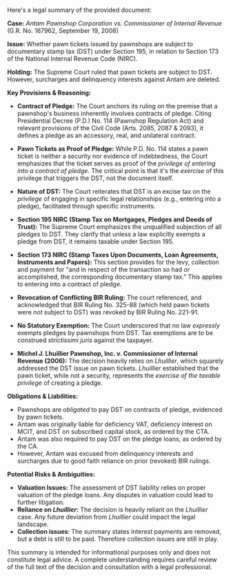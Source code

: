 Here's a legal summary of the provided document:

**Case:** *Antam Pawnshop Corporation vs. Commissioner of Internal Revenue* (G.R. No. 167962, September 19, 2008)

**Issue:**  Whether pawn tickets issued by pawnshops are subject to documentary stamp tax (DST) under Section 195, in relation to Section 173 of the National Internal Revenue Code (NIRC).

**Holding:** The Supreme Court ruled that pawn tickets are subject to DST. However, surcharges and delinquency interests against Antam are deleted.

**Key Provisions & Reasoning:**

*   **Contract of Pledge:** The Court anchors its ruling on the premise that a pawnshop's business inherently involves contracts of pledge.  Citing Presidential Decree (P.D.) No. 114 (Pawnshop Regulation Act) and relevant provisions of the Civil Code (Arts. 2085, 2087 & 2093), it defines a pledge as an accessory, real, and unilateral contract.

*   **Pawn Tickets as Proof of Pledge:** While P.D. No. 114 states a pawn ticket is neither a security nor evidence of indebtedness, the Court emphasizes that the ticket serves as proof of the *privilege of entering into a contract of pledge*.  The critical point is that it's the *exercise* of this privilege that triggers the DST, not the document itself.

*   **Nature of DST:**  The Court reiterates that DST is an excise tax on the *privilege* of engaging in specific legal relationships (e.g., entering into a pledge), facilitated through specific instruments.

*   **Section 195 NIRC (Stamp Tax on Mortgages, Pledges and Deeds of Trust):** The Supreme Court emphasizes the unqualified subjection of all pledges to DST. They clarify that unless a law explicitly exempts a pledge from DST, it remains taxable under Section 195.

*   **Section 173 NIRC (Stamp Taxes Upon Documents, Loan Agreements, Instruments and Papers):** This section provides for the levy, collection and payment for "and in respect of the transaction so had or accomplished, the corresponding documentary stamp tax." This applies to entering into a contract of pledge.

*   **Revocation of Conflicting BIR Ruling:** The court referenced, and acknowledged that BIR Ruling No. 325-88 (which held pawn tickets were *not* subject to DST) was revoked by BIR Ruling No. 221-91.

*   **No Statutory Exemption:** The Court underscored that no law *expressly* exempts pledges by pawnshops from DST. Tax exemptions are to be construed *strictissimi juris* against the taxpayer.

*   **Michel J. Lhuillier Pawnshop, Inc. v. Commissioner of Internal Revenue (2006):**  The decision heavily relies on *Lhuillier*, which squarely addressed the DST issue on pawn tickets. *Lhuillier* established that the pawn ticket, while not a security, represents the *exercise of the taxable privilege* of creating a pledge.

**Obligations & Liabilities:**

*   Pawnshops are *obligated* to pay DST on contracts of pledge, evidenced by pawn tickets.
*   Antam was originally liable for deficiency VAT, deficiency interest on MCIT, and DST on subscribed capital stock, as ordered by the CTA.
*   Antam was also required to pay DST on the pledge loans, as ordered by the CA.
*   However, Antam was excused from delinquency interests and surcharges due to good faith reliance on prior (revoked) BIR rulings.

**Potential Risks & Ambiguities:**

*   **Valuation Issues:** The assessment of DST liability relies on proper valuation of the pledge loans. Any disputes in valuation could lead to further litigation.
*   **Reliance on *Lhuillier*:** The decision is heavily reliant on the *Lhuillier* case. Any future deviation from *Lhuillier* could impact the legal landscape.
*   **Collection issues**: The summary states interest payments are removed, but a debt is still to be paid. Therefore collection issues are still in play.

This summary is intended for informational purposes only and does not constitute legal advice.  A complete understanding requires careful review of the full text of the decision and consultation with a legal professional.
